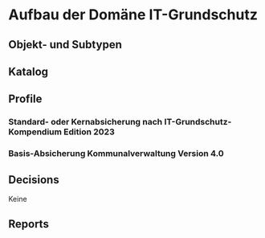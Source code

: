 # Aufbau der Domäne IT-Grundschutz

## Objekt- und Subtypen

## Katalog



## Profile

### Standard- oder Kernabsicherung nach IT-Grundschutz-Kompendium Edition 2023

### Basis-Absicherung Kommunalverwaltung Version 4.0

## Decisions

Keine

## Reports


